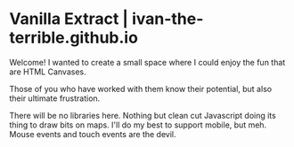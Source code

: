 # Vanilla Extract | ivan-the-terrible.github.io
Welcome! I wanted to create a small space where I could enjoy the fun that are HTML Canvases.

Those of you who have worked with them know their potential, but also their ultimate frustration.

There will be no libraries here. Nothing but clean cut Javascript doing its thing to draw bits on maps.
I'll do my best to support mobile, but meh. Mouse events and touch events are the devil.
